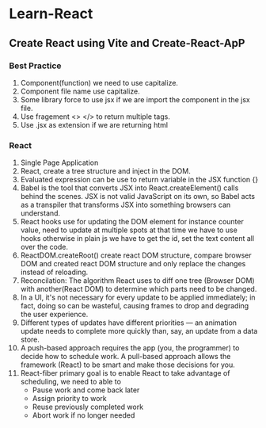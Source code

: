 # Learn-React

## Create React using Vite and Create-React-ApP

### Best Practice

1. Component(function) we need to use capitalize.
2. Component file name use capitalize.
3. Some library force to use jsx if we are import the component in the jsx file.
4. Use fragement <> </> to return multiple tags.
5. Use .jsx as extension if we are returning html

### React

1. Single Page Application
2. React, create a tree structure and inject in the DOM.
3. Evaluated expression can be use to return variable in the JSX function {}
4. Babel is the tool that converts JSX into React.createElement() calls behind the scenes. JSX is not valid JavaScript on its own, so Babel acts as a transpiler that transforms JSX into something browsers can understand.
5. React hooks use for updating the DOM element for instance counter value, need to update at multiple spots at that time we have to use hooks otherwise in plain js we have to get the id, set the text content all over the code.
6. ReactDOM.createRoot() create react DOM structure, compare browser DOM and created react DOM structure and only replace the changes instead of reloading.
7. Reconcilation: The algorithm React uses to diff one tree (Browser DOM) with another(React DOM) to determine which parts need to be changed.
8. In a UI, it's not necessary for every update to be applied immediately; in fact, doing so can be wasteful, causing frames to drop and degrading the user experience.
9. Different types of updates have different priorities — an animation update needs to complete more quickly than, say, an update from a data store.
10. A push-based approach requires the app (you, the programmer) to decide how to schedule work. A pull-based approach allows the framework (React) to be smart and make those decisions for you.
11. React-fiber primary goal is to enable React to take advantage of scheduling, we need to able to
    - Pause work and come back later
    - Assign priority to work
    - Reuse previously completed work
    - Abort work if no longer needed
